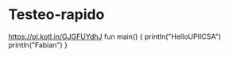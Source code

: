 # Testeo-rapido
https://pl.kotl.in/GJGFUYdhJ
fun main() {
    println("HelloUPIICSA")
    println("Fabian")
}
